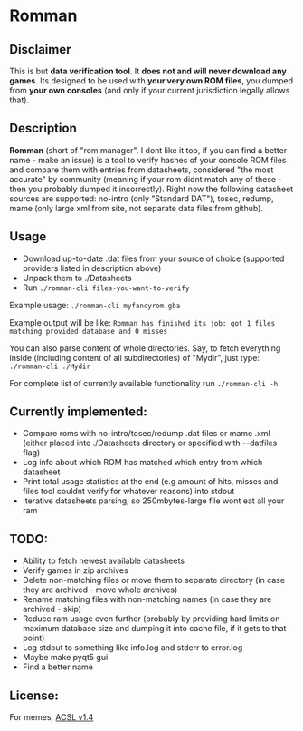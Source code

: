 # Romman

## Disclaimer

This is but **data verification tool**. It **does not and will never download any games**. Its designed to be used with **your very own ROM files**, you dumped from **your own consoles** (and only if your current jurisdiction legally allows that).

## Description

**Romman** (short of "rom manager". I dont like it too, if you can find a better name - make an issue) is a tool to verify hashes of your console ROM files and compare them with entries from datasheets, considered "the most accurate" by community (meaning if your rom didnt match any of these - then you probably dumped it incorrectly). Right now the following datasheet sources are supported: no-intro (only "Standard DAT"), tosec, redump, mame (only large xml from site, not separate data files from github).

## Usage
- Download up-to-date .dat files from your source of choice (supported providers listed in description above)
- Unpack them to ./Datasheets
- Run `./romman-cli files-you-want-to-verify`

Example usage:
`./romman-cli myfancyrom.gba`

Example output will be like:
`Romman has finished its job: got 1 files matching provided database and 0 misses`

You can also parse content of whole directories. Say, to fetch everything inside (including content of all subdirectories) of "Mydir", just type:
`./romman-cli ./Mydir`

For complete list of currently available functionality run
`./romman-cli -h`

## Currently implemented:
- Compare roms with no-intro/tosec/redump .dat files or mame .xml (either placed into ./Datasheets directory or specified with --datfiles flag)
- Log info about which ROM has matched which entry from which datasheet
- Print total usage statistics at the end (e.g amount of hits, misses and files tool couldnt verify for whatever reasons) into stdout
- Iterative datasheets parsing, so 250mbytes-large file wont eat all your ram

## TODO:

- Ability to fetch newest available datasheets
- Verify games in zip archives
- Delete non-matching files or move them to separate directory (in case they are archived - move whole archives)
- Rename matching files with non-matching names (in case they are archived - skip)
- Reduce ram usage even further (probably by providing hard limits on maximum database size and dumping it into cache file, if it gets to that point)
- Log stdout to something like info.log and stderr to error.log
- Maybe make pyqt5 gui
- Find a better name

## License:

For memes, [ACSL v1.4](LICENSE)
